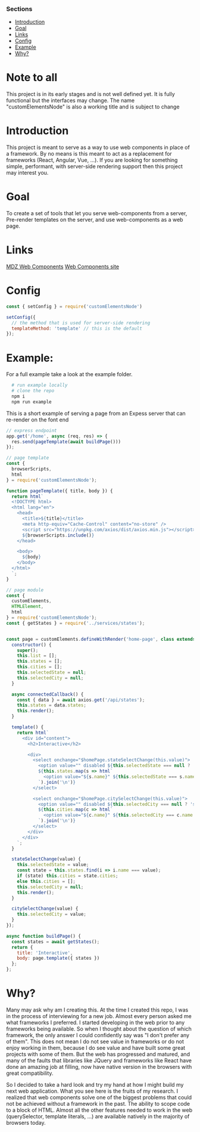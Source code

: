 ### Sections
- [Introduction](#Introduction)
- [Goal](#Goal)
- [Links](#Links)
- [Config](#Config)
- [Example](#Example)
- [Why?](#Why?)

# Note to all
This project is in its early stages and is not well defined yet.
It is fully functional but the interfaces may change.
The name "customElementsNode" is also a working title and is subject to change

# Introduction
This project is meant to serve as a way to use web components in place of a framework. By no means is this meant to act as a replacement for frameworks (React, Angular, Vue, ...). If you are looking for something simple, performant, with server-side rendering support then this project may interest you.

# Goal
To create a set of tools that let you serve web-components from a server, Pre-render templates on the server, and use web-components as a web page.

# Links
[MDZ Web Components](https://developer.mozilla.org/en-US/docs/Web/Web_Components)
[Web Components site](https://www.webcomponents.org/introduction)

# Config
```javascript
const { setConfig } = require('customElementsNode')

setConfig({
  // the method that is used for server-side rendering
  templateMethod: 'template' // this is the default
});
```

# Example:
For a full example take a look at the example folder.
```bash
  # run example locally
  # clone the repo
  npm i
  npm run example
```

This is a short example of serving a page from an Expess server that can re-render on the font end
```javascript
// express endpoint
app.get('/home', async (req, res) => {
  res.send(pageTemplate(await buildPage()))
});

// page template
const {
  browserScripts,
  html
} = require('customElementsNode');

function pageTemplate({ title, body }) {
  return html`
  <!DOCTYPE html>
  <html lang="en">
    <head>
      <title>${title}</title>
      <meta http-equiv="Cache-Control" content="no-store" />
      <script src="https://unpkg.com/axios/dist/axios.min.js"></script>
      ${browserScripts.include()}
    </head>

    <body>
      ${body}
    </body>
  </html>
  `;
}

// page module
const {
  customElements,
  HTMLElement,
  html
} = require('customElementsNode');
const { getStates } = require('../services/states');


const page = customElements.defineWithRender('home-page', class extends HTMLElement {
  constructor() {
    super();
    this.list = [];
    this.states = [];
    this.cities = [];
    this.selectedState = null;
    this.selectedCity = null;
  }

  async connectedCallback() {
    const { data } = await axios.get('/api/states');
    this.states = data.states;
    this.render();
  }

  template() {
    return html`
      <div id="content">
        <h2>Interactive</h2>

        <div>
          <select onchange="$homePage.stateSelectChange(this.value)">
            <option value="" disabled ${this.selectedState === null ? 'selected' : ''}>State...</option>
            ${this.states.map(s => html`
              <option value="${s.name}" ${this.selectedState === s.name ? 'selected' : ''}>${s.name}</option>
            `).join('\n')}
          </select>

          <select onchange="$homePage.citySelectChange(this.value)">
            <option value="" disabled ${this.selectedCity === null ? 'selected' : ''}>City...</option>
            ${this.cities.map(c => html`
              <option value="${c.name}" ${this.selectedCity === c.name ? 'selected' : ''}>${c.name}</option>
            `).join('\n')}
          </select>
        </div>
      </div>
    `;
  }

  stateSelectChange(value) {
    this.selectedState = value;
    const state = this.states.find(i => i.name === value);
    if (state) this.cities = state.cities;
    else this.cities = [];
    this.selectedCity = null;
    this.render();
  }

  citySelectChange(value) {
    this.selectedCity = value;
  }
});

async function buildPage() {
  const states = await getStates();
  return {
    title: 'Interactive',
    body: page.template({ states })
  };
};
```

# Why?
Many may ask why am I creating this. At the time I created this repo, I was in the process of interviewing for a new job. Almost every person asked me what frameworks I preferred. I started developing in the web prior to any frameworks being available. So when I thought about the question of which framework, the only answer I could confidently say was "I don't prefer any of them". This does not mean I do not see value in frameworks or do not enjoy working in them, because I do see value and have built some great projects with some of them. But the web has progressed and matured, and many of the faults that libraries like JQuery and frameworks like React have done an amazing job at filling, now have native version in the browsers with great compatibility.

So I decided to take a hard look and try my hand at how I might build my next web application. What you see here is the fruits of my research. I realized that web components solve one of the biggest problems that could not be achieved without a framework in the past. The ability to scope code to a block of HTML. Almost all the other features needed to work in the web (querySelector, template literals, ...) are available natively in the majority of browsers today.
